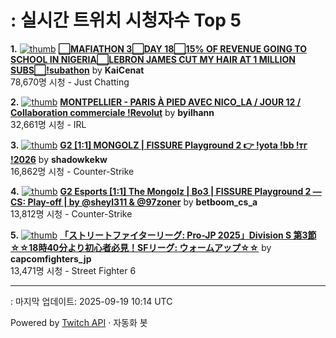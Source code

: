 # : 실시간 트위치 시청자수 Top 5

**1.** [![thumb](https://static-cdn.jtvnw.net/previews-ttv/live_user_kaicenat-320x180.jpg)](https://twitch.tv/KaiCenat)
**[⬜MAFIATHON 3⬜DAY 18⬜15% OF REVENUE GOING TO SCHOOL IN NIGERIA⬜LEBRON JAMES CUT MY HAIR AT 1 MILLION SUBS⬜!subathon](https://twitch.tv/KaiCenat)** by **KaiCenat**<br>78,670명 시청  - Just Chatting

**2.** [![thumb](https://static-cdn.jtvnw.net/previews-ttv/live_user_byilhann-320x180.jpg)](https://twitch.tv/byilhann)
**[MONTPELLIER - PARIS À PIED AVEC NICO_LA / JOUR 12 / Collaboration commerciale !Revolut](https://twitch.tv/byilhann)** by **byilhann**<br>32,661명 시청  - IRL

**3.** [![thumb](https://static-cdn.jtvnw.net/previews-ttv/live_user_shadowkekw-320x180.jpg)](https://twitch.tv/shadowkekw)
**[G2 [1:1] MONGOLZ | FISSURE Playground 2  👉 !yota !bb !тг !2026](https://twitch.tv/shadowkekw)** by **shadowkekw**<br>16,862명 시청  - Counter-Strike

**4.** [![thumb](https://static-cdn.jtvnw.net/previews-ttv/live_user_betboom_cs_a-320x180.jpg)](https://twitch.tv/betboom_cs_a)
**[G2 Esports [1:1] The Mongolz | Bo3 | FISSURE Playground 2 — CS: Play-off | by @sheyl311 & @97zoner](https://twitch.tv/betboom_cs_a)** by **betboom_cs_a**<br>13,812명 시청  - Counter-Strike

**5.** [![thumb](https://static-cdn.jtvnw.net/previews-ttv/live_user_capcomfighters_jp-320x180.jpg)](https://twitch.tv/capcomfighters_jp)
**[「ストリートファイターリーグ: Pro-JP 2025」Division S 第3節 ☆☆18時40分より初心者必見！SFリーグ: ウォームアップ☆☆](https://twitch.tv/capcomfighters_jp)** by **capcomfighters_jp**<br>13,471명 시청  - Street Fighter 6


---
: 마지막 업데이트: 2025-09-19 10:14 UTC

Powered by [Twitch API](https://dev.twitch.tv/docs/api/reference) · 자동화 봇